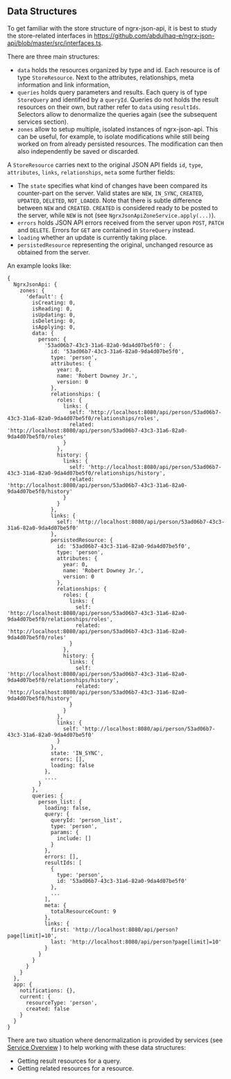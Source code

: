 ## Data Structures

To get familiar with the store structure of ngrx-json-api, it is best to study the store-related interfaces in
https://github.com/abdulhaq-e/ngrx-json-api/blob/master/src/interfaces.ts. 

There are three main structures:

- `data` holds the resources organized by type and id. Each resource is of type `StoreResource`.
  Next to the attributes, relationships, meta information and link information, 
- `queries` holds query parameters and results. Each query is of type `StoreQuery` and identified by a `queryId`. Queries 
  do not holds the result resources on their own, but rather refer to `data` using `resultIds`. Selectors 
  allow to denormalize the queries again (see the subsequent services section).
- `zones` allow to setup multiple, isolated instances of ngrx-json-api. This can be useful, for example,
  to isolate modifications while still being worked on from already persisted resources. The modification
  can then also independently be saved or discarded.
  
A `StoreResource` carries next to the original JSON API fields `id`, `type`, `attributes`, `links`, `relationships`, `meta`
some further fields:

- The `state` specifies what kind of changes  have been compared its counter-part on the server. Valid states are `NEW`, `IN_SYNC`, `CREATED`, `UPDATED`,
  `DELETED`, `NOT_LOADED`. Note that there is subtle difference between `NEW` and `CREATED`. `CREATED` is considered
  ready to be posted to the server, while `NEW` is not (see `NgrxJsonApiZoneService.apply(...)`).
- `errors` holds JSON API errors received from the server upon `POST`, `PATCH` and `DELETE`. Errors for `GET` are contained
  in `StoreQuery` instead. 
- `loading` whether an update is currently taking place. 
- `persistedResource` representing the original, unchanged resource as obtained from the server.  

An example looks like:

```
{
  NgrxJsonApi: {
    zones: {
      'default': {
        isCreating: 0,
        isReading: 0,
        isUpdating: 0,
        isDeleting: 0,
        isApplying: 0,
        data: {
          person: {
            '53ad06b7-43c3-31a6-82a0-9da4d07be5f0': {
              id: '53ad06b7-43c3-31a6-82a0-9da4d07be5f0',
              type: 'person',
              attributes: {
                year: 0,
                name: 'Robert Downey Jr.',
                version: 0
              },
              relationships: {
                roles: {
                  links: {
                    self: 'http://localhost:8080/api/person/53ad06b7-43c3-31a6-82a0-9da4d07be5f0/relationships/roles',
                    related: 'http://localhost:8080/api/person/53ad06b7-43c3-31a6-82a0-9da4d07be5f0/roles'
                  }
                },
                history: {
                  links: {
                    self: 'http://localhost:8080/api/person/53ad06b7-43c3-31a6-82a0-9da4d07be5f0/relationships/history',
                    related: 'http://localhost:8080/api/person/53ad06b7-43c3-31a6-82a0-9da4d07be5f0/history'
                  }
                }
              },
              links: {
                self: 'http://localhost:8080/api/person/53ad06b7-43c3-31a6-82a0-9da4d07be5f0'
              },
              persistedResource: {
                id: '53ad06b7-43c3-31a6-82a0-9da4d07be5f0',
                type: 'person',
                attributes: {
                  year: 0,
                  name: 'Robert Downey Jr.',
                  version: 0
                },
                relationships: {
                  roles: {
                    links: {
                      self: 'http://localhost:8080/api/person/53ad06b7-43c3-31a6-82a0-9da4d07be5f0/relationships/roles',
                      related: 'http://localhost:8080/api/person/53ad06b7-43c3-31a6-82a0-9da4d07be5f0/roles'
                    }
                  },
                  history: {
                    links: {
                      self: 'http://localhost:8080/api/person/53ad06b7-43c3-31a6-82a0-9da4d07be5f0/relationships/history',
                      related: 'http://localhost:8080/api/person/53ad06b7-43c3-31a6-82a0-9da4d07be5f0/history'
                    }
                  }
                },
                links: {
                  self: 'http://localhost:8080/api/person/53ad06b7-43c3-31a6-82a0-9da4d07be5f0'
                }
              },
              state: 'IN_SYNC',
              errors: [],
              loading: false
            },
            ....
          }
        },
        queries: {
          person_list: {
            loading: false,
            query: {
              queryId: 'person_list',
              type: 'person',
              params: {
                include: []
              }
            },
            errors: [],
            resultIds: [
              {
                type: 'person',
                id: '53ad06b7-43c3-31a6-82a0-9da4d07be5f0'
              },
              ...
            ],
            meta: {
              totalResourceCount: 9
            },
            links: {
              first: 'http://localhost:8080/api/person?page[limit]=10',
              last: 'http://localhost:8080/api/person?page[limit]=10'
            }
          }
        }
      }
    }
  },
  app: {
    notifications: {},
    current: {
      resourceType: 'person',
      created: false
    }
  }
}
```

There are two situation where denormalization is provided by services (see [Service Overview](./service_overview.md) ) to help working with these data structures:

- Getting result resources for a query.
- Getting related resources for a resource.  
